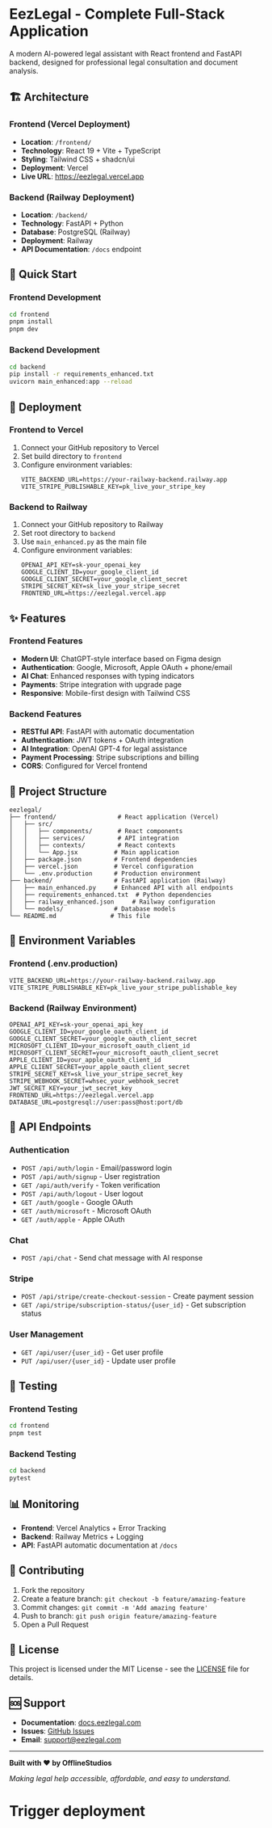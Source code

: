 # EezLegal - Complete Full-Stack Application

A modern AI-powered legal assistant with React frontend and FastAPI backend, designed for professional legal consultation and document analysis.

## 🏗️ Architecture

### Frontend (Vercel Deployment)
- **Location**: `/frontend/`
- **Technology**: React 19 + Vite + TypeScript
- **Styling**: Tailwind CSS + shadcn/ui
- **Deployment**: Vercel
- **Live URL**: https://eezlegal.vercel.app

### Backend (Railway Deployment)
- **Location**: `/backend/`
- **Technology**: FastAPI + Python
- **Database**: PostgreSQL (Railway)
- **Deployment**: Railway
- **API Documentation**: `/docs` endpoint

## 🚀 Quick Start

### Frontend Development
```bash
cd frontend
pnpm install
pnpm dev
```

### Backend Development
```bash
cd backend
pip install -r requirements_enhanced.txt
uvicorn main_enhanced:app --reload
```

## 🔧 Deployment

### Frontend to Vercel
1. Connect your GitHub repository to Vercel
2. Set build directory to `frontend`
3. Configure environment variables:
   ```
   VITE_BACKEND_URL=https://your-railway-backend.railway.app
   VITE_STRIPE_PUBLISHABLE_KEY=pk_live_your_stripe_key
   ```

### Backend to Railway
1. Connect your GitHub repository to Railway
2. Set root directory to `backend`
3. Use `main_enhanced.py` as the main file
4. Configure environment variables:
   ```
   OPENAI_API_KEY=sk-your_openai_key
   GOOGLE_CLIENT_ID=your_google_client_id
   GOOGLE_CLIENT_SECRET=your_google_client_secret
   STRIPE_SECRET_KEY=sk_live_your_stripe_secret
   FRONTEND_URL=https://eezlegal.vercel.app
   ```

## ✨ Features

### Frontend Features
- **Modern UI**: ChatGPT-style interface based on Figma design
- **Authentication**: Google, Microsoft, Apple OAuth + phone/email
- **AI Chat**: Enhanced responses with typing indicators
- **Payments**: Stripe integration with upgrade page
- **Responsive**: Mobile-first design with Tailwind CSS

### Backend Features
- **RESTful API**: FastAPI with automatic documentation
- **Authentication**: JWT tokens + OAuth integration
- **AI Integration**: OpenAI GPT-4 for legal assistance
- **Payment Processing**: Stripe subscriptions and billing
- **CORS**: Configured for Vercel frontend

## 📁 Project Structure

```
eezlegal/
├── frontend/                 # React application (Vercel)
│   ├── src/
│   │   ├── components/       # React components
│   │   ├── services/         # API integration
│   │   ├── contexts/         # React contexts
│   │   └── App.jsx          # Main application
│   ├── package.json         # Frontend dependencies
│   ├── vercel.json          # Vercel configuration
│   └── .env.production      # Production environment
├── backend/                 # FastAPI application (Railway)
│   ├── main_enhanced.py     # Enhanced API with all endpoints
│   ├── requirements_enhanced.txt  # Python dependencies
│   ├── railway_enhanced.json     # Railway configuration
│   └── models/              # Database models
└── README.md               # This file
```

## 🔐 Environment Variables

### Frontend (.env.production)
```env
VITE_BACKEND_URL=https://your-railway-backend.railway.app
VITE_STRIPE_PUBLISHABLE_KEY=pk_live_your_stripe_publishable_key
```

### Backend (Railway Environment)
```env
OPENAI_API_KEY=sk-your_openai_api_key
GOOGLE_CLIENT_ID=your_google_oauth_client_id
GOOGLE_CLIENT_SECRET=your_google_oauth_client_secret
MICROSOFT_CLIENT_ID=your_microsoft_oauth_client_id
MICROSOFT_CLIENT_SECRET=your_microsoft_oauth_client_secret
APPLE_CLIENT_ID=your_apple_oauth_client_id
APPLE_CLIENT_SECRET=your_apple_oauth_client_secret
STRIPE_SECRET_KEY=sk_live_your_stripe_secret_key
STRIPE_WEBHOOK_SECRET=whsec_your_webhook_secret
JWT_SECRET_KEY=your_jwt_secret_key
FRONTEND_URL=https://eezlegal.vercel.app
DATABASE_URL=postgresql://user:pass@host:port/db
```

## 🔄 API Endpoints

### Authentication
- `POST /api/auth/login` - Email/password login
- `POST /api/auth/signup` - User registration
- `GET /api/auth/verify` - Token verification
- `POST /api/auth/logout` - User logout
- `GET /auth/google` - Google OAuth
- `GET /auth/microsoft` - Microsoft OAuth
- `GET /auth/apple` - Apple OAuth

### Chat
- `POST /api/chat` - Send chat message with AI response

### Stripe
- `POST /api/stripe/create-checkout-session` - Create payment session
- `GET /api/stripe/subscription-status/{user_id}` - Get subscription status

### User Management
- `GET /api/user/{user_id}` - Get user profile
- `PUT /api/user/{user_id}` - Update user profile

## 🧪 Testing

### Frontend Testing
```bash
cd frontend
pnpm test
```

### Backend Testing
```bash
cd backend
pytest
```

## 📊 Monitoring

- **Frontend**: Vercel Analytics + Error Tracking
- **Backend**: Railway Metrics + Logging
- **API**: FastAPI automatic documentation at `/docs`

## 🤝 Contributing

1. Fork the repository
2. Create a feature branch: `git checkout -b feature/amazing-feature`
3. Commit changes: `git commit -m 'Add amazing feature'`
4. Push to branch: `git push origin feature/amazing-feature`
5. Open a Pull Request

## 📄 License

This project is licensed under the MIT License - see the [LICENSE](LICENSE) file for details.

## 🆘 Support

- **Documentation**: [docs.eezlegal.com](https://docs.eezlegal.com)
- **Issues**: [GitHub Issues](https://github.com/offlinestudios/Eezlegal/issues)
- **Email**: support@eezlegal.com

---

**Built with ❤️ by OfflineStudios**

*Making legal help accessible, affordable, and easy to understand.*
# Trigger deployment
